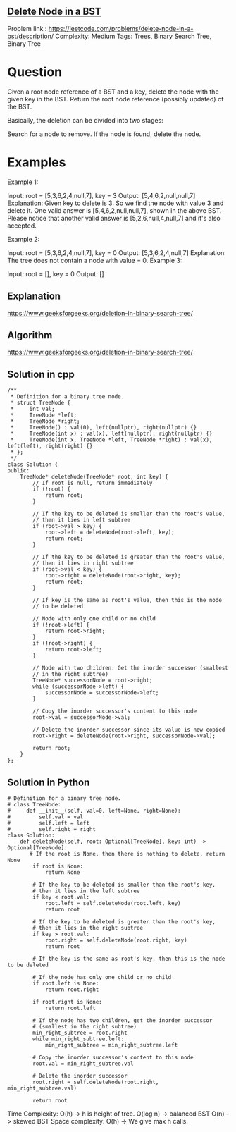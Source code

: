 ## [Delete Node in a BST](https://leetcode.com/problems/delete-node-in-a-bst/description/)

Problem link : https://leetcode.com/problems/delete-node-in-a-bst/description/
Complexity: Medium 
Tags: Trees, Binary Search Tree, Binary Tree 


# Question

Given a root node reference of a BST and a key, delete the node with the given key in the BST. Return the root node reference (possibly updated) of the BST.

Basically, the deletion can be divided into two stages:

Search for a node to remove.
If the node is found, delete the node.
 
# Examples

Example 1:

Input: root = [5,3,6,2,4,null,7], key = 3
Output: [5,4,6,2,null,null,7]
Explanation: Given key to delete is 3. So we find the node with value 3 and delete it.
One valid answer is [5,4,6,2,null,null,7], shown in the above BST.
Please notice that another valid answer is [5,2,6,null,4,null,7] and it's also accepted.

Example 2:

Input: root = [5,3,6,2,4,null,7], key = 0
Output: [5,3,6,2,4,null,7]
Explanation: The tree does not contain a node with value = 0.
Example 3:

Input: root = [], key = 0
Output: []

## Explanation

https://www.geeksforgeeks.org/deletion-in-binary-search-tree/

## Algorithm

https://www.geeksforgeeks.org/deletion-in-binary-search-tree/


## Solution in cpp

```
/**
 * Definition for a binary tree node.
 * struct TreeNode {
 *     int val;
 *     TreeNode *left;
 *     TreeNode *right;
 *     TreeNode() : val(0), left(nullptr), right(nullptr) {}
 *     TreeNode(int x) : val(x), left(nullptr), right(nullptr) {}
 *     TreeNode(int x, TreeNode *left, TreeNode *right) : val(x), left(left), right(right) {}
 * };
 */
class Solution {
public:
    TreeNode* deleteNode(TreeNode* root, int key) {
        // If root is null, return immediately
        if (!root) {
            return root;
        }

        // If the key to be deleted is smaller than the root's value,
        // then it lies in left subtree
        if (root->val > key) {
            root->left = deleteNode(root->left, key);
            return root;
        }

        // If the key to be deleted is greater than the root's value,
        // then it lies in right subtree
        if (root->val < key) {
            root->right = deleteNode(root->right, key);
            return root;
        }

        // If key is the same as root's value, then this is the node
        // to be deleted

        // Node with only one child or no child
        if (!root->left) {
            return root->right;
        }
        if (!root->right) {
            return root->left;
        }

        // Node with two children: Get the inorder successor (smallest
        // in the right subtree)
        TreeNode* successorNode = root->right;
        while (successorNode->left) {
            successorNode = successorNode->left;
        }

        // Copy the inorder successor's content to this node
        root->val = successorNode->val;
      
        // Delete the inorder successor since its value is now copied 
        root->right = deleteNode(root->right, successorNode->val);

        return root;
    }
};
```

## Solution in Python
```
# Definition for a binary tree node.
# class TreeNode:
#     def __init__(self, val=0, left=None, right=None):
#         self.val = val
#         self.left = left
#         self.right = right
class Solution:
    def deleteNode(self, root: Optional[TreeNode], key: int) -> Optional[TreeNode]:
       # If the root is None, then there is nothing to delete, return None
        if root is None:
            return None

        # If the key to be deleted is smaller than the root's key, 
        # then it lies in the left subtree
        if key < root.val:
            root.left = self.deleteNode(root.left, key)
            return root

        # If the key to be deleted is greater than the root's key,
        # then it lies in the right subtree
        if key > root.val:
            root.right = self.deleteNode(root.right, key)
            return root

        # If the key is the same as root's key, then this is the node to be deleted

        # If the node has only one child or no child
        if root.left is None:
            return root.right

        if root.right is None:
            return root.left

        # If the node has two children, get the inorder successor
        # (smallest in the right subtree)
        min_right_subtree = root.right
        while min_right_subtree.left:
            min_right_subtree = min_right_subtree.left

        # Copy the inorder successor's content to this node
        root.val = min_right_subtree.val

        # Delete the inorder successor
        root.right = self.deleteNode(root.right, min_right_subtree.val)

        return root
```
Time Complexity: 
O(h) -> h is height of tree. 
O(log n) -> balanced BST 
O(n) -> skewed BST 
Space complexity: O(h) -> We give max h calls. 	

